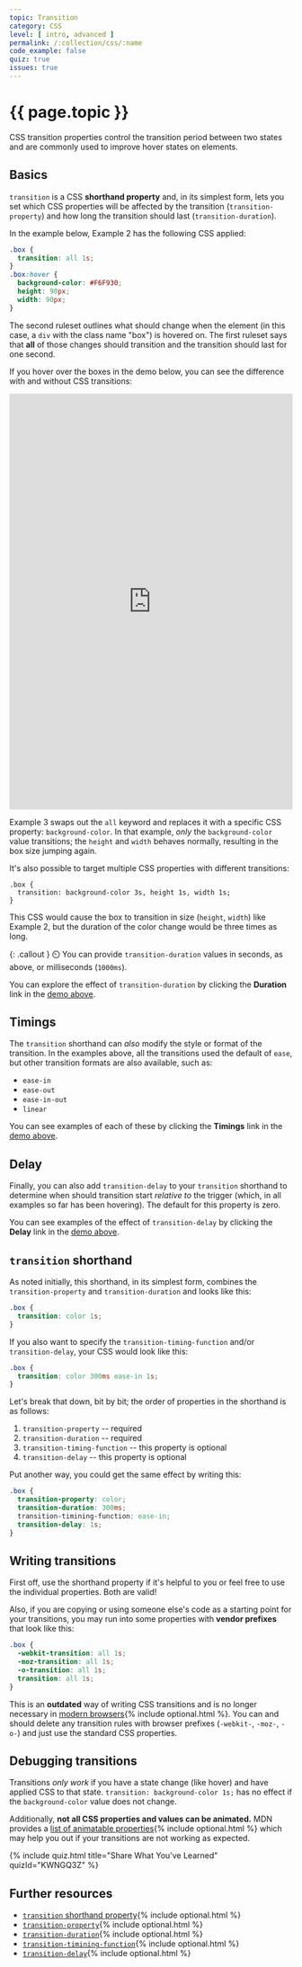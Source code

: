 ```yaml
---
topic: Transition
category: CSS
level: [ intro, advanced ]
permalink: /:collection/css/:name
code_example: false
quiz: true
issues: true
---
```


# {{ page.topic }}

CSS transition properties control the transition period between two states and are commonly used to improve hover states on elements.

## Basics
`transition` is a CSS <b>shorthand property</b> and, in its simplest form, lets you set which CSS properties will be affected by the transition (`transition-property`) and how long the transition should last (`transition-duration`).

In the example below, Example 2 has the following CSS applied:

```css
.box {
  transition: all 1s;
}
.box:hover {
  background-color: #F6F930;
  height: 90px;
  width: 90px;
}
```

The second ruleset outlines what should change when the element (in this case, a `div` with the class name "box") is hovered on. The first ruleset says that **all** of those changes should transition and the transition should last for one second.

If you hover over the boxes in the demo below, you can see the difference with and without CSS transitions:

<div id="demo" class="glitch-embed-wrap" style="height: 740px; width: 100%;">
  <iframe
    src="https://glitch.com/embed/#!/embed/css-transition-1?path=styles.css&previewSize=100&sidebarCollapsed=true"
    title="css-transition-1 on Glitch"
    allow="geolocation; microphone; camera; midi; vr; encrypted-media"
    style="height: 100%; width: 100%; border: 0;">
  </iframe>
</div>

Example 3 swaps out the `all` keyword and replaces it with a specific CSS property: `background-color`. In that example, _only_ the `background-color` value transitions; the `height` and `width` behaves normally, resulting in the box size jumping again.

It's also possible to target multiple CSS properties with different transitions:

```
.box {
  transition: background-color 3s, height 1s, width 1s;
}
```

This CSS would cause the box to transition in size (`height`, `width`) like Example 2, but the duration of the color change would be three times as long.

{: .callout }
<span class="emoji">⏲️</span> 
You can provide `transition-duration` values in seconds, as above, or milliseconds (`1000ms`).

You can explore the effect of `transition-duration` by clicking the <b>Duration</b> link in the [demo above](#demo).

## Timings
The `transition` shorthand can _also_ modify the style or format of the transition. In the examples above, all the transitions used the default of `ease`, but other transition formats are also available, such as:
- `ease-in`
- `ease-out`
- `ease-in-out`
- `linear`

You can see examples of each of these by clicking the <b>Timings</b> link in the [demo above](#demo).

## Delay
Finally, you can also add `transition-delay` to your `transition` shorthand to determine when should transition start _relative to_ the trigger (which, in all examples so far has been hovering). The default for this property is zero.

You can see examples of the effect of `transition-delay` by clicking the <b>Delay</b> link in the [demo above](#demo).

## `transition` shorthand
As noted initially, this shorthand, in its simplest form, combines the `transition-property` and `transition-duration` and looks like this:

```css
.box {
  transition: color 1s;
}
```

If you also want to specify the `transition-timing-function` and/or `transition-delay`, your CSS would look like this:


```css
.box {
  transition: color 300ms ease-in 1s;
}
```

Let's break that down, bit by bit; the order of properties in the shorthand is as follows:

1. `transition-property` -- required
1. `transition-duration` -- required
1. `transition-timing-function` -- this property is optional
1. `transition-delay` -- this property is optional

Put another way, you could get the same effect by writing this:

```css
.box {
  transition-property: color;
  transition-duration: 300ms;
  transition-timining-function: ease-in;
  transition-delay: 1s;
}
```

## Writing transitions
First off, use the shorthand property if it's helpful to you or feel free to use the individual properties. Both are valid!

Also, if you are copying or using someone else's code as a starting point for your transitions, you may run into some properties with <b>vendor prefixes</b> that look like this:

```css
.box {
  -webkit-transition: all 1s;
  -moz-transition: all 1s;
  -o-transition: all 1s;
  transition: all 1s;
}
```

This is an **outdated** way of writing CSS transitions and is no longer necessary in [modern browsers](https://caniuse.com/css-transitions){% include optional.html %}. You can and should delete any transition rules with browser prefixes (`-webkit-`, `-moz-`, `-o-`) and just use the standard CSS properties.

## Debugging transitions
Transitions _only work_ if you have a state change (like hover) and have applied CSS to that state. `transition: background-color 1s;` has no effect if the `background-color` value does not change.

Additionally, **not all CSS properties and values can be animated.** MDN provides a [list of animatable properties](https://developer.mozilla.org/en-US/docs/Web/CSS/CSS_animated_properties){% include optional.html %} which may help you out if your transitions are not working as expected.

<!-- CSS Transition 1 -->
{% include quiz.html
  title="Share What You've Learned"
  quizId="KWNGQ3Z"
%}

## Further resources
- [`transition` shorthand property](https://developer.mozilla.org/en-US/docs/Web/CSS/transition){% include optional.html %}
- [`transition-property`](https://developer.mozilla.org/en-US/docs/Web/CSS/transition-property){% include optional.html %}
- [`transition-duration`](https://developer.mozilla.org/en-US/docs/Web/CSS/transition-duration){% include optional.html %}
- [`transition-timining-function`](https://developer.mozilla.org/en-US/docs/Web/CSS/transition-timing-function){% include optional.html %}
- [`transition-delay`](https://developer.mozilla.org/en-US/docs/Web/CSS/transition-delay){% include optional.html %}
